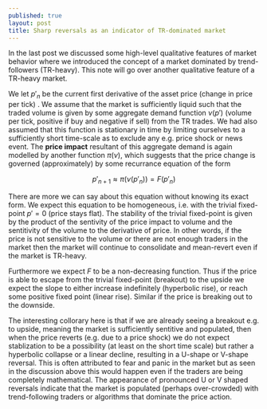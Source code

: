 ```yaml
---
published: true
layout: post
title: Sharp reversals as an indicator of TR-dominated market
---
```


In the last post we discussed some high-level qualitative features of market behavior where we introduced the concept of a market dominated by trend-followers (TR-heavy). This note will go over another qualitative feature of a TR-heavy market.

We let $p'_n$ be the current first derivative of the asset price (change in price per tick) . We assume that the market is sufficiently liquid such that the traded volume is given by some aggregate demand function $\nu(p')$ (volume per tick, positive if buy and negative if sell) from the TR trades. We had also assumed that this function is stationary in time by limiting ourselves to a sufficiently short time-scale as to exclude any e.g. price shock or news event. The **price impact** resultant of this aggregate demand is again modelled by another function $\pi(\nu)$, which suggests that the price change is governed (approximately) by some recurrance equation of the form

$$ p'_{n+1} \approx \pi(\nu(p'_n)) = F(p'_n) $$

There are more we can say about this equation without knowing its exact form. We expect this equation to be homogeneous, i.e. with the trivial fixed-point $p'=0$ (price stays flat). The stability of the trivial fixed-point is given by the product of the sentivity of the price impact to volume and the sentitivity of the volume to the derivative of price. In other words, if the price is not sensitive to the volume or there are not enough traders in the market then the market will continue to consolidate and mean-revert even if the market is TR-heavy.

Furthermore we expect $F$ to be a non-decreasing function. Thus if the price is able to escape from the trivial fixed-point (breakout) to the upside we expect the slope to either increase indefinitely (hyperbolic rise), or reach some positive fixed point (linear rise). Similar if the price is breaking out to the downside.

The interesting collorary here is that if we are already seeing a breakout e.g. to upside, meaning the market is sufficiently sentitive and populated, then when the price reverts (e.g. due to a price shock) we do not expect stablization to be a possibility (at least on the short time scale) but rather a hyperbolic collapse or a linear decline, resulting in a U-shape or V-shape reversal. This is often attributed to fear and panic in the market but as seen in the discussion above this would happen even if the traders are being completely mathematical. The appearance of pronounced U or V shaped reversals indicate that the market is populated (perhaps over-crowded) with trend-following traders or algorithms that dominate the price action.
